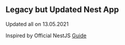 
## Legacy but Updated Nest App

Updated all on 13.05.2021

Inspired by Official NestJS [Guide](https://docs.nestjs.com/controllers)
